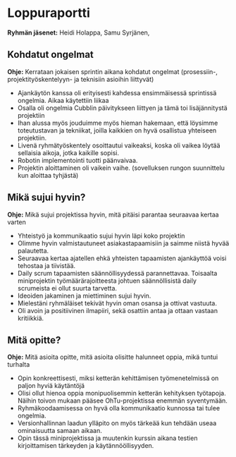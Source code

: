 # Loppuraportti

**Ryhmän jäsenet:** Heidi Holappa, Samu Syrjänen,

## Kohdatut ongelmat

**Ohje:** Kerrataan jokaisen sprintin aikana kohdatut ongelmat (prosessiin-, projektityöskentelyyn- ja teknisiin asioihin liittyvät)

- Ajankäytön kanssa oli erityisesti kahdessa ensimmäisessä sprintissä ongelmia. Aikaa käytettiin liikaa
- Osalla oli ongelmia Cubblin päivitykseen liittyen ja tämä toi lisäjännitystä projektiin
- Ihan alussa myös jouduimme myös hieman hakemaan, että löysimme toteutustavan ja tekniikat, joilla kaikkien on hyvä osallistua yhteiseen projektiin.
- Livenä ryhmätyöskentely osoittautui vaikeaksi, koska oli vaikea löytää sellaisia aikoja, jotka kaikille sopisi.
- Robotin implementointi tuotti päänvaivaa.
- Projektin aloittaminen oli vaikein vaihe. (sovelluksen rungon suunnittelu kun aloittaa tyhjästä)

## Mikä sujui hyvin?

**Ohje:** Mikä sujui projektissa hyvin, mitä pitäisi parantaa seuraavaa kertaa varten

- Yhteistyö ja kommunikaatio sujui hyvin läpi koko projektin
- Olimme hyvin valmistautuneet asiakastapaamisiin ja saimme niistä hyvää palautetta.
- Seuraavaa kertaa ajatellen ehkä yhteisten tapaamisten ajankäyttöä voisi tehostaa ja tiivistää.
- Daily scrum tapaamisten säännöllisyydessä parannettavaa. Toisaalta miniprojektin työmäärärajoitteesta johtuen säännöllisistä daily scrumeista ei ollut suurta tarvetta.
- Ideoiden jakaminen ja miettiminen sujui hyvin.
- Mielestäni ryhmäläiset tekivät hyvin oman osansa ja ottivat vastuuta.
- Oli avoin ja positiivinen ilmapiiri, sekä osattiin antaa ja ottaan vastaan kritiikkiä.

## Mitä opitte?

**Ohje:** Mitä asioita opitte, mitä asioita olisitte halunneet oppia, mikä tuntui turhalta

- Opin konkreettisesti, miksi ketterän kehittämisen työmenetelmissä on paljon hyviä käytäntöjä
- Olisi ollut hienoa oppia monipuolisemmin ketterän kehityksen työtapoja. Näihin toivon mukaan pääsee OhTu-projektissa enemmän syventymään.
- Ryhmäkoodaamisessa on hyvä olla kommunikaatio kunnossa tai tulee ongelmia.
- Versionhallinnan laadun ylläpito on myös tärkeää kun tehdään useaa ominaisuutta samaan aikaan.
- Opin tässä miniprojektissa ja muutenkin kurssin aikana testien kirjoittamisen tärkeyden ja käytännööllisyyden.
